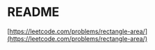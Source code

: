 # README

[https://leetcode.com/problems/rectangle-area/](https://leetcode.com/problems/rectangle-area/)
